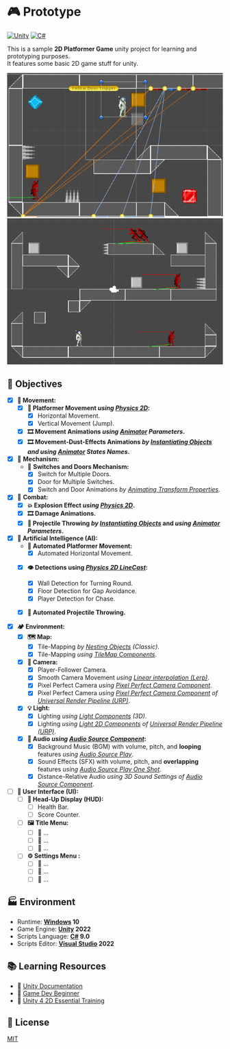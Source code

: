 # 🎮 Prototype 

[![Unity](https://img.shields.io/badge/Unity-2022.1.10f1-blue?logo=unity)](https://github.com/topics/unity)
[![C#](https://img.shields.io/badge/C%23-9.0-blue?logo=c-sharp)](https://github.com/topics/csharp)

This is a sample **2D Platformer Game** unity project for learning and prototyping purposes.<br />
It features some basic 2D game stuff for unity.

![Screenshot1](./Screenshot1.gif)
![Screenshot2](./Screenshot2.gif)

## 🎯 Objectives

- [x] **🚀 Movement:**
    - [x] **🏃 Platformer Movement _using [Physics 2D](https://docs.unity3d.com/Manual/Physics2DReference.html)_:**
        - [x] Horizontal Movement.
        - [x] Vertical Movement (Jump).
    - [x] **🎞️ Movement Animations _using [Animator](https://docs.unity3d.com/Manual/AnimatorWindow.html) Parameters_.**
    - [x] **🎞️ Movement-Dust-Effects Animations _by [Instantiating Objects](https://docs.unity3d.com/ScriptReference/Object.Instantiate.html) and using [Animator](https://docs.unity3d.com/Manual/AnimatorWindow.html) States Names_.**

- [x] 🔌 **Mechanism:**
    - 🚪 **Switches and Doors Mechanism:**
        - [x] Switch for Multiple Doors.
        - [x] Door for Multiple Switches.
        - [x] Switch and Door Animations _by [Animating Transform Properties](https://docs.unity3d.com/Manual/animeditor-AnimatingAGameObject.html)_.

- [x] 🤺 **Combat:**
    - [x] **💥 Explosion Effect _using [Physics 2D](https://docs.unity3d.com/Manual/Physics2DReference.html)_.** 
    - [x] **🎞️ Damage Animations.**
    - [x] **🏹 Projectile Throwing _by [Instantiating Objects](https://docs.unity3d.com/ScriptReference/Object.Instantiate.html)_ and _using [Animator](https://docs.unity3d.com/Manual/AnimatorWindow.html) Parameters_.**

- [x] **🤖 Artificial Intelligence (AI):**
    - **🏃 Automated Platformer Movement:**
        - [x] Automated Horizontal Movement.
    - [x] **👁️ Detections using _[Physics 2D LineCast](https://docs.unity3d.com/ScriptReference/Physics2D.Linecast.html)_:**
        - [x] Wall Detection for Turning Round.
        - [x] Floor Detection for Gap Avoidance.
        - [x] Player Detection for Chase.
    - [x] **🏹 Automated Projectile Throwing.**


- [x] **🏕️ Environment:**
    - [x] **🗺️ Map:**
        - [x] Tile-Mapping _by [Nesting Objects](https://docs.unity3d.com/Manual/Hierarchy.html) (Classic)_.
        - [x] Tile-Mapping _using [TileMap Components](https://docs.unity3d.com/Manual/class-Tilemap.html)_.
    - [x] **🎥 Camera:**
        - [x] Player-Follower Camera.
        - [x] Smooth Camera Movement _using [Linear interpolation (Lerp)](https://en.wikipedia.org/wiki/Linear_interpolation)_.
        - [x] Pixel Perfect Camera _using [Pixel Perfect Camera Component](https://docs.unity3d.com/Packages/com.unity.2d.pixel-perfect@4.0/manual/index.html)_.
        - [x] Pixel Perfect Camera _using [Pixel Perfect Camera Component](https://docs.unity3d.com/Packages/com.unity.render-pipelines.universal@13.1/manual/2d-pixelperfect.html) of [Universal Render Pipeline (URP)](https://docs.unity3d.com/Packages/com.unity.render-pipelines.universal@13.1/manual/index.html)_.
    - [x] **💡 Light:**
        - [x] Lighting _using [Light Components](https://docs.unity3d.com/Manual/Lights.html) (3D)_.
        - [x] Lighting _using [Light 2D Components](https://docs.unity3d.com/Packages/com.unity.render-pipelines.universal@13.1/manual/Lights-2D-intro.html) of [Universal Render Pipeline (URP)](https://docs.unity3d.com/Packages/com.unity.render-pipelines.universal@13.1/manual/index.html)_.
    - [x] **📣 Audio _using [Audio Source Component](https://docs.unity3d.com/Manual/class-AudioSource.html)_:**
        - [x] Background Music (BGM) with volume, pitch, and **looping** features _using [Audio Source Play](https://docs.unity3d.com/ScriptReference/AudioSource.Play.html)_.
        - [x] Sound Effects (SFX) with volume, pitch, and **overlapping** features _using [Audio Source Play One Shot](https://docs.unity3d.com/ScriptReference/AudioSource.PlayOneShot.html)_.
        - [x] Distance-Relative Audio _using 3D Sound Settings of [Audio Source Component](https://docs.unity3d.com/Manual/class-AudioSource.html)_.

- [ ] **🔲 User Interface (UI):**
    - [ ] **💯 Head-Up Display (HUD):**
        - [ ] Health Bar.
        - [ ] Score Counter.
    - [ ] **🖼️ Title Menu:**
        - [ ] 🚧 ...
        - [ ] 🚧 ...
        - [ ] 🚧 ...
    - [ ] **⚙️ Settings Menu :**
        - [ ] 🚧 ...
        - [ ] 🚧 ...
        - [ ] 🚧 ...

## 🏭 Environment

- Runtime: **[Windows](https://www.microsoft.com/en-us/windows) 10**
- Game Engine: **[Unity](https://unity.com) 2022**
- Scripts Language: **[C#](https://github.com/dotnet/csharplang) 9.0**
- Scripts Editor: **[Visual Studio](https://visualstudio.microsoft.com) 2022**

## 📚 Learning Resources

- 📕 [Unity Documentation](https://docs.unity.com)
- 📼 [Game Dev Beginner](https://www.youtube.com/@GameDevBeginner/videos)
- 📼 [Unity 4 2D Essential Training](https://www.linkedin.com/learning/unity-4-2d-essential-training)

## 📄 License
[MIT](./LICENSE)
